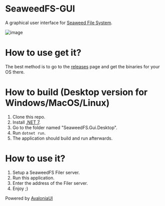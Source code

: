 # SeaweedFS-GUI

A graphical user interface for [Seaweed File System](https://github.com/seaweedfs/seaweedfs).

![image](https://github.com/SuperJMN/SeaweedFS-GUI/assets/3109851/b5732fcb-c019-4b0e-8fd6-aba0771e75ba)

# How to use get it?

The best method is to go to the [releases](https://github.com/SuperJMN/SeaweedFS-GUI/releases) page and get the binaries for your OS there.

# How to build (Desktop version for Windows/MacOS/Linux)

1. Clone this repo.
2. Install [.NET 7](https://dotnet.microsoft.com).
3. Go to the folder named "SeaweedFS.Gui.Desktop".
4. Run `dotnet run`.
5. The application should build and run afterwards.

# How to use it?

1. Setup a SeaweedFS Filer server.
2. Run this application.
3. Enter the address of the Filer server.
4. Enjoy ;)

Powered by [AvaloniaUI](avaloniaui.net)
